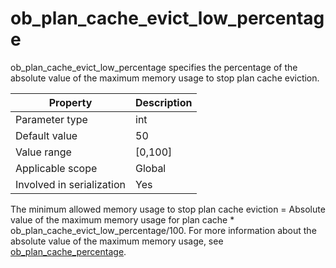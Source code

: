 ob_plan_cache_evict_low_percentage
=======================================================
<!-- # docslug#/oceanbase-database/oceanbase-database/V4.0.0/ob_plan_cache_evict_low_percentage-1-2-3-4 -->
ob_plan_cache_evict_low_percentage specifies the percentage of the absolute value of the maximum memory usage to stop plan cache eviction.

| **Property** | **Description** |
|---------|------------|
| Parameter type | int |
| Default value | 50 |
| Value range | [0,100] |
| Applicable scope | Global |
| Involved in serialization | Yes |

The minimum allowed memory usage to stop plan cache eviction = Absolute value of the maximum memory usage for plan cache * ob_plan_cache_evict_low_percentage/100. For more information about the absolute value of the maximum memory usage, see [ob_plan_cache_percentage](85.ob_plan_cache_percentage-1-2-3-4.md).